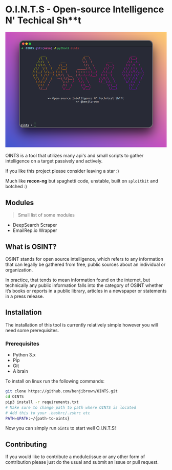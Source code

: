 

# O.I.N.T.S - Open-source Intelligence N' Techical Sh**t

![ConsoleScreenshot](https://raw.githubusercontent.com/benjibrown/OINTS/main/resources/console.png)
 
 OINTS is a tool that utilizes many api's and small scripts to gather intelligence on a target passively and actively.
 
 If you like this project please consider leaving a star :)
 
 Much like **recon-ng** but spaghetti code, unstable, built on `sploitkit` and botched :)
## Modules
> Small list of some modules
- DeepSearch Scraper
- EmailRep.io Wrapper
## What is OSINT?

OSINT stands for open source intelligence, which refers to any information that can legally be gathered from free, public sources about an individual or organization. 

In practice, that tends to mean information found on the internet, but technically any public information falls into the category of OSINT whether it’s books or reports in a public library, articles in a newspaper or statements in a press release.

## Installation

The installation of this tool is currently relatively simple however you will need some prerequisites.

### Prerequisites

- Python 3.x
- Pip
- Git
- A brain

To install on linux run the following commands:
```bash
git clone https://github.com/benjibrown/OINTS.git
cd OINTS
pip3 install -r requirements.txt
# Make sure to change path to path where OINTS is located
# Add this to your .bashrc/.zshrc etc
PATH=$PATH:~/{path-to-oints}
```
Now you can simply run `oints` to start well O.I.N.T.S!

## Contributing

If you would like to contribute a module/issue or any other form of contribution please just do the usual and submit an issue or pull request.
